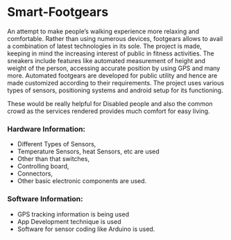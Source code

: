 # Smart-Footgears
An attempt to make people’s walking experience more relaxing and comfortable. Rather than using numerous devices, footgears allows to avail a combination of latest technologies in its sole. The project is made, keeping in mind the increasing interest of public in fitness activities. The sneakers include features like automated measurement of height and weight of the person, accessing accurate position by using GPS and many more. Automated footgears are developed for public utility and hence are made customized according to their requirements. The project uses various types of sensors, positioning systems and android setup for its functioning. 

These would be really helpful for Disabled people and also the common crowd as the services rendered provides much comfort for easy living.

### Hardware Information:

- Different Types of Sensors,
- Temperature Sensors, heat Sensors, etc are used 
- Other than that switches, 
- Controlling board,
- Connectors, 
- Other basic electronic components are used.

### Software Information: 
- GPS tracking information is being used
- App Development technique is used
- Software for sensor coding like Arduino is used.

